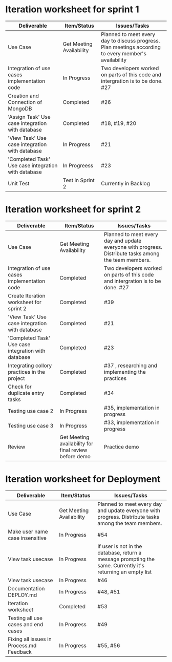 # Iteration worksheet for sprint 1

Deliverable | Item/Status | Issues/Tasks
--- | --- | --- |
Use Case | Get Meeting Availability | Planned to meet every day to discuss progress. Plan meetings according to every member's availability
Integration of use cases implementation code | In Progress | Two developers worked on parts of this code and intergration is to be done. #27 
Creation and Connection of MongoDB | Completed | #26
'Assign Task' Use case integration with database| Completed | #18, #19, #20
'View Task' Use case integration with database | In Progress | #21
'Completed Task' Use case integration with database| In Progreess | #23
Unit Test | Test in Sprint 2 | Currently in Backlog

# Iteration worksheet for sprint 2
Deliverable | Item/Status | Issues/Tasks
--- | --- | --- |
Use Case | Get Meeting Availability | Planned to meet every day and update everyone with progress. Distribute tasks among the team members.
Integration of use cases implementation code | Completed | Two developers worked on parts of this code and intergration is to be done. #27
Create Iteration worksheet for sprint 2 | Completed | #39
'View Task' Use case integration with database | Completed | #21
'Completed Task' Use case integration with database| Completed | #23
Integrating collory practices in the project | Completed | #37 , researching and implementing the practices
Check for duplicate entry tasks | Completed | #34
Testing use case 2 | In Progress | #35, implementation in progress
Testing use case 3 | In Progress | #33, implementation in progress
Review | Get Meeting availability for final review before demo | Practice demo 

# Iteration worksheet for Deployment
Deliverable | Item/Status | Issues/Tasks
--- | --- | --- |
Use Case | Get Meeting Availability | Planned to meet every day and update everyone with progress. Distribute tasks among the team members.
Make user name case insensitive | In Progress | #54
View task usecase | In Progress | If user is not in the database, return a message prompting the same. Currently it's returning an empty list
View task usecase | In Progress | #46
Documentation  DEPLOY.md | In Progress | #48, #51
Iteration worksheet | Completed | #53
Testing all use cases and end cases | In Progress | #49
Fixing all issues in Process.md Feedback | In Progress | #55, #56
